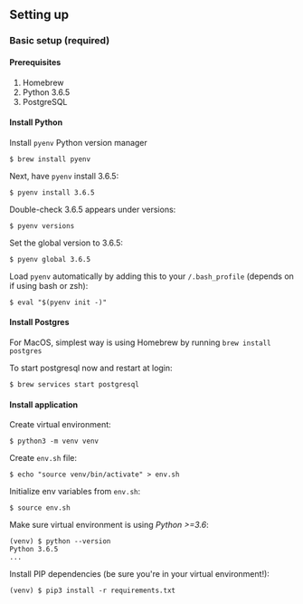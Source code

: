 ## Setting up

### Basic setup (required)

#### Prerequisites
1. Homebrew
2. Python 3.6.5
3. PostgreSQL

#### Install Python

Install `pyenv` Python version manager

	$ brew install pyenv

Next, have `pyenv` install 3.6.5:

	$ pyenv install 3.6.5

Double-check 3.6.5 appears under versions:

	$ pyenv versions

Set the global version to 3.6.5:

	$ pyenv global 3.6.5

Load `pyenv` automatically by adding this to your `/.bash_profile` (depends on if using bash or zsh):

	$ eval "$(pyenv init -)"

#### Install Postgres

For MacOS, simplest way is using Homebrew by running `brew install postgres`

To start postgresql now and restart at login:

	$ brew services start postgresql

#### Install application

Create virtual environment:

	$ python3 -m venv venv

Create `env.sh` file:

	$ echo "source venv/bin/activate" > env.sh

Initialize env variables from `env.sh`:

	$ source env.sh

Make sure virtual environment is using *Python >=3.6*:

	(venv) $ python --version
	Python 3.6.5
	...

Install PIP dependencies (be sure you're in your virtual environment!):

	(venv) $ pip3 install -r requirements.txt



